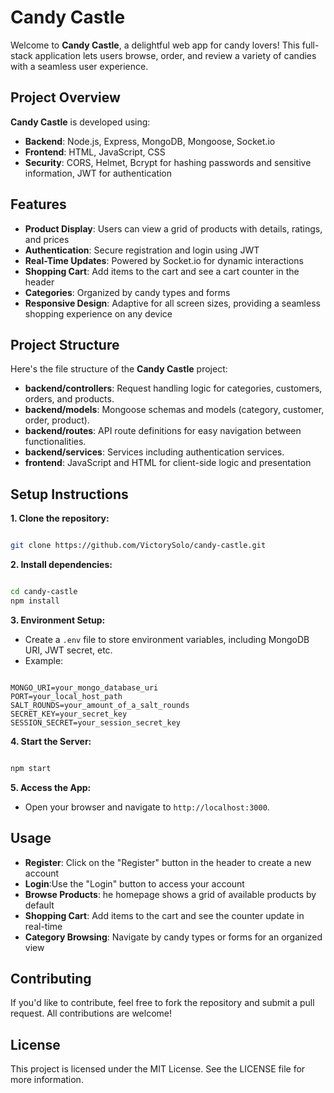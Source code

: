 # Candy Castle

Welcome to **Candy Castle**, a delightful web app for candy lovers! This full-stack application lets users browse, order, and review a variety of candies with a seamless user experience.


## Project Overview

**Candy Castle** is developed using:

- **Backend**: Node.js, Express, MongoDB, Mongoose, Socket.io
- **Frontend**: HTML, JavaScript, CSS
- **Security**: CORS, Helmet, Bcrypt for hashing passwords and sensitive information, JWT for authentication

## Features

- **Product Display**: Users can view a grid of products with details, ratings, and prices
- **Authentication**: Secure registration and login using JWT
- **Real-Time Updates**: Powered by Socket.io for dynamic interactions
- **Shopping Cart**: Add items to the cart and see a cart counter in the header
- **Categories**: Organized by candy types and forms
- **Responsive Design**: Adaptive for all screen sizes, providing a seamless shopping experience on any device

## Project Structure

Here's the file structure of the **Candy Castle** project:

- **backend/controllers**: Request handling logic for categories, customers, orders, and products.
- **backend/models**: Mongoose schemas and models (category, customer, order, product).
- **backend/routes**: API route definitions for easy navigation between functionalities.
- **backend/services**: Services including authentication services.
- **frontend**: JavaScript and HTML for client-side logic and presentation

## Setup Instructions
**1. Clone the repository:**
```bash

git clone https://github.com/VictorySolo/candy-castle.git
```
**2. Install dependencies:**
```bash

cd candy-castle
npm install
```
**3. Environment Setup:**
- Create a ```.env``` file to store environment variables, including MongoDB URI, JWT secret, etc.
- Example:
```env

MONGO_URI=your_mongo_database_uri
PORT=your_local_host_path
SALT_ROUNDS=your_amount_of_a_salt_rounds
SECRET_KEY=your_secret_key 
SESSION_SECRET=your_session_secret_key
```
**4. Start the Server:**
```bash

npm start
```
**5. Access the App:**

- Open your browser and navigate to ```http://localhost:3000```.

## Usage

- **Register**: Click on the "Register" button in the header to create a new account
- **Login**:Use the "Login" button to access your account
- **Browse Products**: he homepage shows a grid of available products by default
- **Shopping Cart**: Add items to the cart and see the counter update in real-time
- **Category Browsing**: Navigate by candy types or forms for an organized view

## Contributing

If you'd like to contribute, feel free to fork the repository and submit a pull request. All contributions are welcome!

## License

This project is licensed under the MIT License. See the LICENSE file for more information.

